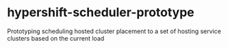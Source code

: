 # hypershift-scheduler-prototype
Prototyping scheduling hosted cluster placement to a set of hosting service clusters based on the current load
